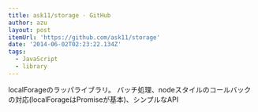 ```yaml
---
title: ask11/storage · GitHub
author: azu
layout: post
itemUrl: 'https://github.com/ask11/storage'
date: '2014-06-02T02:23:22.134Z'
tags:
  - JavaScript
  - library
---
```

localForageのラッパライブラリ。 バッチ処理、nodeスタイルのコールバックの対応(localForageはPromiseが基本)、シンプルなAPI
